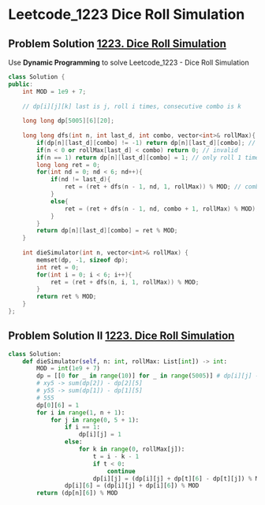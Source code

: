 # Leetcode_1223 Dice Roll Simulation


## Problem Solution [1223. Dice Roll Simulation](https://leetcode.com/problems/dice-roll-simulation/)


Use **Dynamic Programming** to solve Leetcode_1223 - Dice Roll Simulation
<!--more-->


```cpp
class Solution {
public:
    int MOD = 1e9 + 7;
    
    // dp[i][j][k] last is j, roll i times, consecutive combo is k
    
    long long dp[5005][6][20];
    
    long long dfs(int n, int last_d, int combo, vector<int>& rollMax){
        if(dp[n][last_d][combo] != -1) return dp[n][last_d][combo]; // visited before
        if(n < 0 or rollMax[last_d] < combo) return 0; // invalid
        if(n == 1) return dp[n][last_d][combo] = 1; // only roll 1 time, and last_d is set, result is 1
        long long ret = 0;
        for(int nd = 0; nd < 6; nd++){
            if(nd != last_d){
                ret = (ret + dfs(n - 1, nd, 1, rollMax)) % MOD; // combo restarts
            }
            else{
                ret = (ret + dfs(n - 1, nd, combo + 1, rollMax) % MOD); // combo continues! 
            }
        }
        return dp[n][last_d][combo] = ret % MOD;
    }
    
    int dieSimulator(int n, vector<int>& rollMax) {
        memset(dp, -1, sizeof dp);
        int ret = 0;
        for(int i = 0; i < 6; i++){
            ret = (ret + dfs(n, i, 1, rollMax)) % MOD;
        }
        return ret % MOD;
    }
};
```

## Problem Solution II [1223. Dice Roll Simulation](https://leetcode.com/problems/dice-roll-simulation/)
```python
class Solution:
    def dieSimulator(self, n: int, rollMax: List[int]) -> int:
        MOD = int(1e9 + 7)
        dp = [[0 for _ in range(10)] for _ in range(5005)] # dp[i][j] -> roll i times, ending with j
        # xy5 -> sum(dp[2]) - dp[2][5]
        # y55 -> sum(dp[1]) - dp[1][5]
        # 555 
        dp[0][6] = 1
        for i in range(1, n + 1):
            for j in range(0, 5 + 1):
                if i == 1:
                    dp[i][j] = 1
                else:
                    for k in range(0, rollMax[j]):
                        t = i - k - 1
                        if t < 0:
                            continue
                        dp[i][j] = (dp[i][j] + dp[t][6] - dp[t][j]) % MOD
                dp[i][6] = (dp[i][j] + dp[i][6]) % MOD
        return (dp[n][6]) % MOD
```
